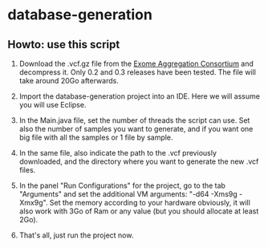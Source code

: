 # database-generation

## Howto: use this script

1) Download the .vcf.gz file from the [Exome Aggregation Consortium](http://exac.broadinstitute.org/) and decompress it. Only 0.2 and 0.3 releases have been tested. The file will take around 20Go afterwards. 

2) Import the database-generation project into an IDE. Here we will assume you will use Eclipse.

3) In the Main.java file, set the number of threads the script can use. Set also the number of samples you want to generate, and if you want one big file with all the samples or 1 file by sample.

4) In the same file, also indicate the path to the .vcf previously downloaded, and the directory where you want to generate the new .vcf files.

5) In the panel "Run Configurations" for the project, go to the tab "Arguments" and set the additional VM arguments: "-d64 -Xms9g -Xmx9g". Set the memory according to your hardware obviously, it will also work with 3Go of Ram or any value (but you should allocate at least 2Go).

6) That's all, just run the project now.